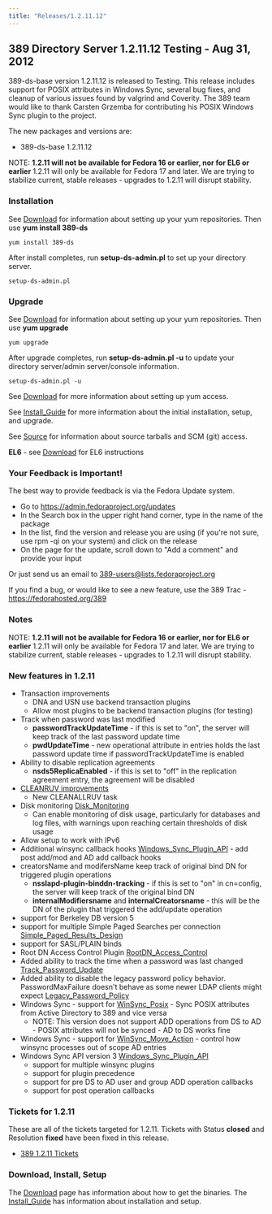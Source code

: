 ```yaml
---
title: "Releases/1.2.11.12"
---
```

389 Directory Server 1.2.11.12 Testing - Aug 31, 2012
-----------------------------------------------------

389-ds-base version 1.2.11.12 is released to Testing. This release includes support for POSIX attributes in Windows Sync, several bug fixes, and cleanup of various issues found by valgrind and Coverity. The 389 team would like to thank Carsten Grzemba for contributing his POSIX Windows Sync plugin to the project.

The new packages and versions are:

-   389-ds-base 1.2.11.12

NOTE: **1.2.11 will not be available for Fedora 16 or earlier, nor for EL6 or earlier** 1.2.11 will only be available for Fedora 17 and later. We are trying to stabilize current, stable releases - upgrades to 1.2.11 will disrupt stability.

### Installation

See [Download](../download.html) for information about setting up your yum repositories. Then use **yum install 389-ds**

`yum install 389-ds`

After install completes, run **setup-ds-admin.pl** to set up your directory server.

`setup-ds-admin.pl`

### Upgrade

See [Download](../download.html) for information about setting up your yum repositories. Then use **yum upgrade**

`yum upgrade`

After upgrade completes, run **setup-ds-admin.pl -u** to update your directory server/admin server/console information.

`setup-ds-admin.pl -u`

See [Download](../download.html) for more information about setting up yum access.

See [Install\_Guide](../legacy/install-guide.html) for more information about the initial installation, setup, and upgrade.

See [Source](../development/source.html) for information about source tarballs and SCM (git) access.

**EL6** - see [Download](../download.html) for EL6 instructions

### Your Feedback is Important!

The best way to provide feedback is via the Fedora Update system.

-   Go to <https://admin.fedoraproject.org/updates>
-   In the Search box in the upper right hand corner, type in the name of the package
-   In the list, find the version and release you are using (if you're not sure, use rpm -qi <package name> on your system) and click on the release
-   On the page for the update, scroll down to "Add a comment" and provide your input

Or just send us an email to 389-users@lists.fedoraproject.org

If you find a bug, or would like to see a new feature, use the 389 Trac - [<https://fedorahosted.org/389>](https://fedorahosted.org/389)

### Notes

NOTE: **1.2.11 will not be available for Fedora 16 or earlier, nor for EL6 or earlier** 1.2.11 will only be available for Fedora 17 and later. We are trying to stabilize current, stable releases - upgrades to 1.2.11 will disrupt stability.

### New features in 1.2.11

-   Transaction improvements
    -   DNA and USN use backend transaction plugins
    -   Allow most plugins to be backend transaction plugins (for testing)
-   Track when password was last modified
    -   **passwordTrackUpdateTime** - if this is set to "on", the server will keep track of the last password update time
    -   **pwdUpdateTime** - new operational attribute in entries holds the last password update time if passwordTrackUpdateTime is enabled
-   Ability to disable replication agreements
    -   **nsds5ReplicaEnabled** - if this is set to "off" in the replication agreement entry, the agreement will be disabled
-   [CLEANRUV improvements](../howto/howto-cleanruv.html)
    -   New CLEANALLRUV task
-   Disk monitoring [Disk\_Monitoring](../design/disk-monitoring.html)
    -   Can enable monitoring of disk usage, particularly for databases and log files, with warnings upon reaching certain thresholds of disk usage
-   Allow setup to work with IPv6
-   Additional winsync callback hooks [Windows\_Sync\_Plugin\_API](../design/windows-sync-plugin-api.html) - add post add/mod and AD add callback hooks
-   creatorsName and modifersName keep track of original bind DN for triggered plugin operations
    -   **nsslapd-plugin-binddn-tracking** - if this is set to "on" in cn=config, the server will keep track of the original bind DN
    -   **internalModifiersname** and **internalCreatorsname** - this will be the DN of the plugin that triggered the add/update operation
-   support for Berkeley DB version 5
-   support for multiple Simple Paged Searches per connection [Simple\_Paged\_Results\_Design](../design/simple-paged-results-design.html)
-   support for SASL/PLAIN binds
-   Root DN Access Control Plugin [RootDN\_Access\_Control](../design/rootdn-access-control.html)
-   Added ability to track the time when a password was last changed [Track\_Password\_Update](../design/track-password-update.html)
-   Added ability to disable the legacy password policy behavior. PasswordMaxFailure doesn't behave as some newer LDAP clients might expect [Legacy\_Password\_Policy](../design/legacy-password-policy.html)
-   Windows Sync - support for [WinSync\_Posix](../design/winsync-posix.html) - Sync POSIX attributes from Active Directory to 389 and vice versa
    -   NOTE: This version does not support ADD operations from DS to AD - POSIX attributes will not be synced - AD to DS works fine
-   Windows Sync - support for [WinSync\_Move\_Action](../design/winsync-move-action.html) - control how winsync processes out of scope AD entries
-   Windows Sync API version 3 [Windows\_Sync\_Plugin\_API](../design/windows-sync-plugin-api.html)
    -   support for multiple winsync plugins
    -   support for plugin precedence
    -   support for pre DS to AD user and group ADD operation callbacks
    -   support for post operation callbacks

### Tickets for 1.2.11

These are all of the tickets targeted for 1.2.11. Tickets with Status **closed** and Resolution **fixed** have been fixed in this release.

-   [389 1.2.11 Tickets](https://fedorahosted.org/389/report/13)

### Download, Install, Setup

The [Download](../download.html) page has information about how to get the binaries. The [Install\_Guide](../legacy/install-guide.html) has information about installation and setup.
